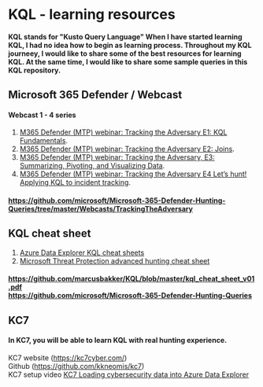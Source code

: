 # KQL - learning resources
#### KQL stands for "Kusto Query Language" When I have started learning KQL, I had no idea how to begin as learning process. Throughout my KQL journeey, I would like to share some of the best resources for learning KQL. At the same time, I would like to share some sample queries in this KQL repository.


## Microsoft 365 Defender / Webcast 
#### Webcast 1 - 4 series 
1. [M365 Defender (MTP) webinar: Tracking the Adversary E1: KQL Fundamentals](https://www.youtube.com/watch?v=0D9TkGjeJwM).
2. [M365 Defender (MTP) webinar: Tracking the Adversary E2: Joins](https://www.youtube.com/watch?v=LMrO6K5TWOU).
3. [M365 Defender (MTP) webinar: Tracking the Adversary, E3: Summarizing, Pivoting, and Visualizing Data](https://www.youtube.com/watch?v=UKnk9U1NH6Y).
4. [M365 Defender (MTP) webinar: Tracking the Adversary E4 Let’s hunt! Applying KQL to incident tracking](https://www.youtube.com/watch?v=2EUxOc_LNd8&list=RDCMUCGTUbqE3SJiLgtvWjIkSQuQ&index=3).
#### https://github.com/microsoft/Microsoft-365-Defender-Hunting-Queries/tree/master/Webcasts/TrackingTheAdversary

## KQL cheat sheet
1. [Azure Data Explorer KQL cheat sheets](https://techcommunity.microsoft.com/t5/azure-data-explorer-blog/azure-data-explorer-kql-cheat-sheets/ba-p/1057404)
2. [Microsoft Threat Protection advanced hunting cheat sheet](https://techcommunity.microsoft.com/t5/microsoft-365-defender-blog/microsoft-threat-protection-advanced-hunting-cheat-sheet/ba-p/1505100)
#### https://github.com/marcusbakker/KQL/blob/master/kql_cheat_sheet_v01.pdf <br> https://github.com/microsoft/Microsoft-365-Defender-Hunting-Queries

## KC7
#### In KC7, you will be able to learn KQL with real hunting experience.
KC7 website (https://kc7cyber.com/) <br>
Github (https://github.com/kkneomis/kc7) <br>
KC7 setup video [KC7 Loading cybersecurity data into Azure Data Explorer](https://www.youtube.com/watch?v=aHJxEHIHq0k) 


